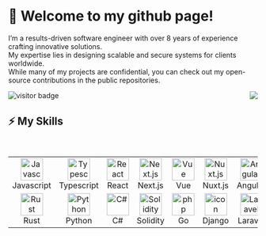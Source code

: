 # 👋 Welcome to my github page! <br />

I’m a results-driven software engineer with over 8 years of experience crafting innovative solutions. <br /> My expertise lies in designing scalable and secure systems for clients worldwide. <br /> While many of my projects are confidential, you can check out my open-source contributions in the public repositories.

![visitor badge](https://visitor-badge.laobi.icu/badge?page_id=jwenjian.visitor-badge)  <img align="right" src="https://img.shields.io/github/followers/blixor?label=Follow&style=social" />

## ⚡ My Skills
<br />

<table align="center">
  <tr>
      <td align="center" width="90">
        <img src="https://techstack-generator.vercel.app/js-icon.svg" alt="Javascript" width="45" height="45" />
        <br>Javascript
      </td>
      <td align="center" width="90">
        <img src="https://techstack-generator.vercel.app/ts-icon.svg" alt="Typescript" width="45" height="45" />
        <br>Typescript
      </td>
      <td align="center" width="90">
        <img src="https://techstack-generator.vercel.app/react-icon.svg" alt="React" width="45" height="45" />
        <br>React
      </td>
      <td align="center" width="90">
        <img src="https://skillicons.dev/icons?i=nextjs" width="45" height="45" alt="Next.js" />
        <br>Next.js
      </td>
      <td align="center" width="90">
        <img src="https://skillicons.dev/icons?i=vue" width="45" height="45" alt="Vue" />
        <br>Vue
      </td>
      <td align="center" width="90">
        <img src="https://skillicons.dev/icons?i=nuxtjs" width="45" height="45" alt="Nuxt.js" />
        <br>Nuxt.js
      </td>
      <td align="center" width="90">
        <img src="https://skillicons.dev/icons?i=angular" width="45" height="45" alt="Angular" />
        <br>Angular
      </td>
      <td align="center" width="90">
        <img src="https://skillicons.dev/icons?i=threejs" width="45" height="45" alt="Three.js" />
        <br>Three.js
      </td>
    </tr>
    <tr>
        <td align="center" width="90">
          <img src="https://skillicons.dev/icons?i=rust" width="45" height="45" alt="Rust" />
            <br>Rust
          </td>
        <td align="center" width="90">
          <img src="https://skillicons.dev/icons?i=python" width="45" height="45" alt="Python" />
          <br>Python
        <td align="center" width="90">
            <img src="https://skillicons.dev/icons?i=c#" width="45" height="45" alt="C#" />
            <br>C#
        </td>
        <td align="center" width="90">
            <img src="https://skillicons.dev/icons?i=solidity" width="45" height="45" alt="Solidity" />
            <br>Solidity
        </td>
        <td align="center" width="90">
            <img src="https://skillicons.dev/icons?i=go" width="45" height="45" alt="php" />
            <br>Go
        </td>
        <td align="center" width="90">
          <img src="https://techstack-generator.vercel.app/django-icon.svg" alt="icon" width="45" height="45" />
          <br>Django
        </td>
        <td align="center" width="90">
          <img src="https://skillicons.dev/icons?i=laravel" width="45" height="45" alt="Laravel" />
          <br>Laravel
        </td>
        <td align="center" width="90">
          <img src="https://skillicons.dev/icons?i=wordpress" width="45" height="45" alt="rails" />
          <br>WordPress
        </td>
    </tr>
</table>
<h2></h2>
